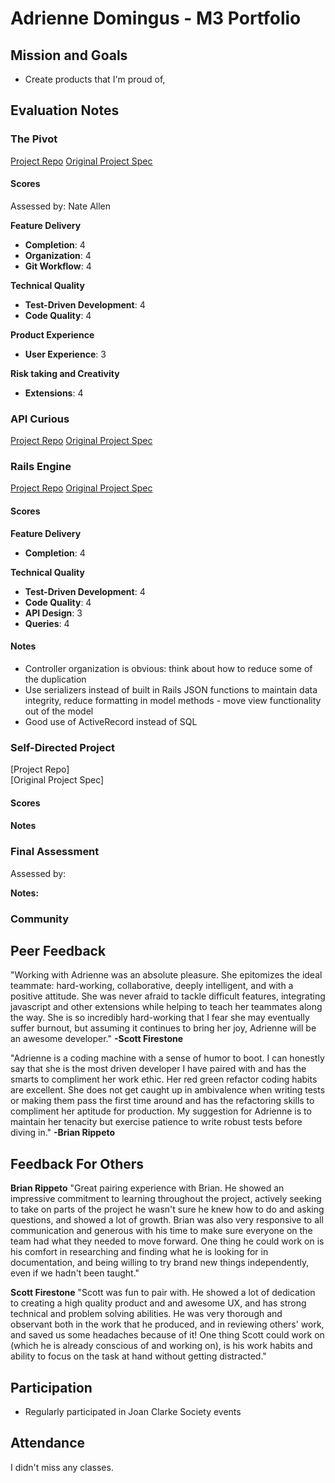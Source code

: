 # Adrienne Domingus - M3 Portfolio

## Mission and Goals
* Create products that I'm proud of,

## Evaluation Notes

### The Pivot
[Project Repo](https://github.com/brianrip/the_pivot)
[Original Project Spec](https://github.com/turingschool/lesson_plans/blob/master/ruby_03-professional_rails_applications/the_pivot.md)

#### Scores  

Assessed by: Nate Allen

**Feature Delivery**

* **Completion**: 4
* **Organization**: 4
* **Git Workflow**: 4  

**Technical Quality**

* **Test-Driven Development**: 4
* **Code Quality**: 4  

**Product Experience**

* **User Experience**: 3

**Risk taking and Creativity**

* **Extensions**: 4

### API Curious
[Project Repo](https://github.com/adriennedomingus/api_curious)
[Original Project Spec](https://github.com/turingschool/lesson_plans/blob/master/ruby_03-professional_rails_applications/apicurious.md)

### Rails Engine
[Project Repo](https://github.com/adriennedomingus/rails_engine)
[Original Project Spec](https://github.com/turingschool/lesson_plans/blob/master/ruby_03-professional_rails_applications/rails_engine.md)

#### Scores  

**Feature Delivery**

* **Completion**: 4

**Technical Quality**

* **Test-Driven Development**: 4
* **Code Quality**: 4
* **API Design**: 3
* **Queries**: 4

#### Notes

* Controller organization is obvious: think about how to reduce some of the duplication
* Use serializers instead of built in Rails JSON functions to maintain data integrity, reduce formatting in model methods - move view functionality out of the model
* Good use of ActiveRecord instead of SQL

### Self-Directed Project
[Project Repo]  
[Original Project Spec]

#### Scores

#### Notes

### Final Assessment

Assessed by:

**Notes:**


### Community

## Peer Feedback

"Working with Adrienne was an absolute pleasure. She epitomizes the ideal teammate: hard-working, collaborative, deeply intelligent, and with a positive attitude. She was never afraid to tackle difficult features, integrating javascript and other extensions while helping to teach her teammates along the way. She is so incredibly hard-working that I fear she may eventually suffer burnout, but assuming it continues to bring her joy, Adrienne will be an awesome developer." **-Scott Firestone**  

"Adrienne is a coding machine with a sense of humor to boot. I can honestly say that she is the most driven developer I have paired with and has the smarts to compliment her work ethic. Her red green refactor coding habits are excellent. She does not get caught up in ambivalence when writing tests or making them pass the first time around and has the refactoring skills to compliment her aptitude for production. My suggestion for Adrienne is to maintain her tenacity but exercise patience to write robust tests before diving in." **-Brian Rippeto**

## Feedback For Others

**Brian Rippeto** "Great pairing experience with Brian. He showed an impressive commitment to learning throughout the project, actively seeking to take on parts of the project he wasn't sure he knew how to do and asking questions, and showed a lot of growth. Brian was also very responsive to all communication and generous with his time to make sure everyone on the team had what they needed to move forward. One thing he could work on is his comfort in researching and finding what he is looking for in documentation, and being willing to try brand new things independently, even if we hadn't been taught."

**Scott Firestone** "Scott was fun to pair with. He showed a lot of dedication to creating a high quality product and and awesome UX, and has strong technical and problem solving abilities. He was very thorough and observant both in the work that he produced, and in reviewing others' work, and saved us some headaches because of it! One thing Scott could work on (which he is already conscious of and working on), is his work habits and ability to focus on the task at hand without getting distracted."


## Participation

* Regularly participated in Joan Clarke Society events

## Attendance

I didn't miss any classes.
